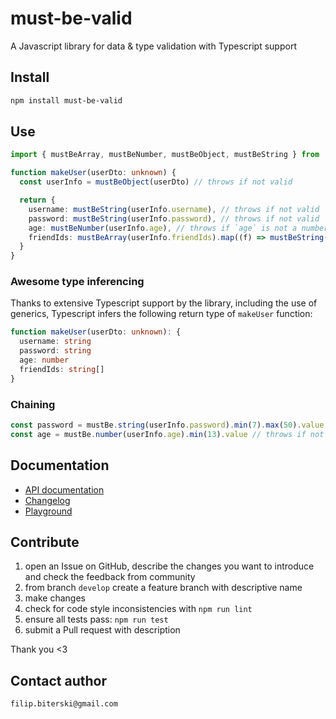 # must-be-valid

A Javascript library for data & type validation with Typescript support

## Install

```sh
npm install must-be-valid
```

## Use

```ts
import { mustBeArray, mustBeNumber, mustBeObject, mustBeString } from 'must-be-valid'

function makeUser(userDto: unknown) {
  const userInfo = mustBeObject(userDto) // throws if not valid

  return {
    username: mustBeString(userInfo.username), // throws if not valid
    password: mustBeString(userInfo.password), // throws if not valid
    age: mustBeNumber(userInfo.age), // throws if `age` is not a number
    friendIds: mustBeArray(userInfo.friendIds).map((f) => mustBeString(f)), // throws if not valid
  }
}
```

### Awesome type inferencing

Thanks to extensive Typescript support by the library, including the use of generics, Typescript infers the following return type of `makeUser` function:

```ts
function makeUser(userDto: unknown): {
  username: string
  password: string
  age: number
  friendIds: string[]
}
```

### Chaining

```js
const password = mustBe.string(userInfo.password).min(7).max(50).value // throws if not valid
const age = mustBe.number(userInfo.age).min(13).value // throws if not valid
```

## Documentation

- [API documentation](https://github.com/filiBit/must-be-valid/blob/main/API.md)
- [Changelog](https://github.com/filiBit/must-be-valid/blob/main/CHANGELOG.md)
- [Playground](https://codesandbox.io/s/must-be-valid-example-sycyz8)

## Contribute

1. open an Issue on GitHub, describe the changes you want to introduce and check the feedback from community
1. from branch `develop` create a feature branch with descriptive name
1. make changes
1. check for code style inconsistencies with `npm run lint`
1. ensure all tests pass: `npm run test`
1. submit a Pull request with description

Thank you <3

## Contact author

`filip.biterski@gmail.com`
